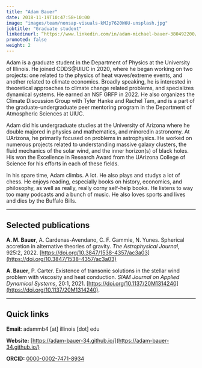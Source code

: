 ```yaml
---
title: "Adam Bauer"
date: 2018-11-19T10:47:58+10:00
image: "images/team/nonsap-visuals-kMJp7620W6U-unsplash.jpg"
jobtitle: "Graduate student"
linkedinurl: “https://www.linkedin.com/in/adam-michael-bauer-380492200/“
promoted: false
weight: 2
---
```


Adam is a graduate student in the Department of Physics at the University of Illinois. He joined CDDS@UIUC in 2020, where he began working on two projects: one related to the physics of heat waves/extreme events, and another related to climate economics. Broadly speaking, he is interested in theoretical approaches to climate change related problems, and specializes dynamical systems. He earned an NSF GRFP in 2022. He also organizes the Climate Discussion Group with Tyler Hanke and Rachel Tam, and is a part of the graduate-undergraduate peer mentoring program in the Department of Atmospheric Sciences at UIUC.

Adam did his undergraduate studies at the University of Arizona where he double majored in physics and mathematics, and minoredin astronomy. At UArizona, he primarily focused on problems in astrophysics. He worked on numerous projects related to understanding massive galaxy clusters, the fluid mechanics of the solar wind, and the inner horizon(s) of black holes. His won the Excellence in Research Award from the UArizona College of Science for his efforts in each of these fields.

In his spare time, Adam climbs. A lot. He also plays and studys a lot of chess. He enjoys reading, especially books on history, economics, and philosophy, as well as really, really corny self-help books. He listens to way too many podcasts and a bunch of music. He also loves sports and lives and dies by the Buffalo Bills.

---
## Selected publications
**A. M. Bauer**, A. Cardenas-Avendano, C. F. Gammie, N. Yunes. Spherical accretion in alternative theories of gravity.  *The Astrophysical Journal*, 925:2, 2022. [https://doi.org/10.3847/1538-4357/ac3a03](https://doi.org/10.3847/1538-4357/ac3a03) 

**A. Bauer**, P. Carter. Existence of transonic solutions in the stellar wind problem with viscosity and heat conduction. *SIAM Journal on Applied Dynamical Systems*, 20:1, 2021. [https://doi.org/10.1137/20M1314240](https://doi.org/10.1137/20M1314240).

---
## Quick links

**Email:** adammb4 [at] illinois [dot] edu

**Website:** [https://adam-bauer-34.github.io/](https://adam-bauer-34.github.io/)

**ORCID:** [0000-0002-7471-8934](https://orcid.org/0000-0002-7471-8934)